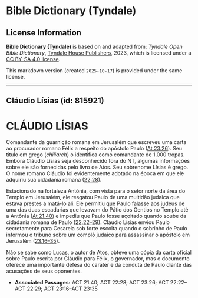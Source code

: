 # Bible Dictionary (Tyndale)

## License Information

**Bible Dictionary (Tyndale)** is based on and adapted from: _Tyndale Open Bible Dictionary_, [Tyndale House Publishers](https://tyndaleopenresources.com/), 2023, which is licensed under a [CC BY-SA 4.0 license](https://creativecommons.org/licenses/by-sa/4.0/legalcode.en).

This markdown version (created `2025-10-17`) is provided under the same license.



--------------------------------

## Cláudio Lísias (id: 815921)

CLÁUDIO LÍSIAS
==============

Comandante da guarnição romana em Jerusalém que escreveu uma carta ao procurador romano Félix a respeito do apóstolo Paulo ([At 23\.26](https://ref.ly/Acts23:26)). Seu título em grego (*chiliarch*) o identifica como comandante de 1\.000 tropas. Embora Cláudio Lísias seja desconhecido fora do NT, algumas informações sobre ele são fornecidas pelo livro de Atos. Seu sobrenome Lísias é grego. O nome romano Cláudio foi evidentemente adotado na época em que ele adquiriu sua cidadania romana ([22\.28](https://ref.ly/Acts22:28)).

Estacionado na fortaleza Antônia, com vista para o setor norte da área do Templo em Jerusalém, ele resgatou Paulo de uma multidão judaica que estava prestes a matá\-lo ali. Ele permitiu que Paulo falasse aos judeus de uma das duas escadarias que levavam do Pátio dos Gentios no Templo até a Antônia ([At 21\.40](https://ref.ly/Acts21:40)) e impediu que Paulo fosse açoitado quando soube da cidadania romana de Paulo ([22\.22–29](https://ref.ly/Acts22:22-Acts22:29)). Cláudio Lísias enviou Paulo secretamente para Cesareia sob forte escolta quando o sobrinho de Paulo informou o tribuno sobre um complô judaico para assassinar o apóstolo em Jerusalém ([23\.16–35](https://ref.ly/Acts23:16-Acts23:35)).

Não se sabe como Lucas, o autor de Atos, obteve uma cópia da carta oficial sobre Paulo escrita por Cláudio para Félix, o governador, mas o documento oferece uma importante defesa do caráter e da conduta de Paulo diante das acusações de seus oponentes.

* **Associated Passages:** ACT 21:40; ACT 22:28; ACT 23:26; ACT 22:22–ACT 22:29; ACT 23:16–ACT 23:35

